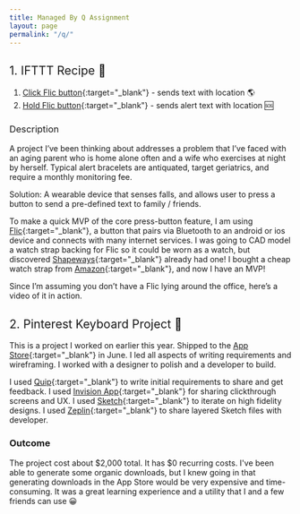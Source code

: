 ```yaml
---
title: Managed By Q Assignment
layout: page
permalink: "/q/"
---
```

## <span style="font-weight: normal;">1\. IFTTT Recipe 📱</span>

1.  [Click Flic button](https://ifttt.com/applets/44303349d-if-you-click-flic-then-share-location-in-sms){:target="_blank"} - sends text with location 🌎
2.  [Hold Flic button](https://ifttt.com/applets/44350944d-if-you-hold-flic-then-send-an-alert-sms-with-location){:target="_blank"} - sends alert text with location 🆘

### <span style="font-weight: normal;">Description</span>

A project I’ve been thinking about addresses a problem that I’ve faced with an aging parent who is home alone often and a wife who exercises at night by herself. Typical alert bracelets are antiquated, target geriatrics, and require a monthly monitoring fee.

Solution: A wearable device that senses falls, and allows user to press a button to send a pre-defined text to family / friends.

To make a quick MVP of the core press-button feature, I am using [Flic](http://flic.io){:target="_blank"}, a button that pairs via Bluetooth to an android or ios device and connects with many internet services. I was going to CAD model a watch strap backing for Flic so it could be worn as a watch, but discovered [Shapeways](http://shpws.me/LeuU){:target="_blank"} already had one! I bought a cheap watch strap from [Amazon](https://www.amazon.com/gp/product/B017CK4PAQ/ref=oh_aui_detailpage_o00_s00?ie=UTF8&psc=1){:target="_blank"}, and now I have an MVP!

Since I’m assuming you don’t have a Flic lying around the office, here’s a video of it in action.

## <span style="font-weight: normal;">2\. Pinterest Keyboard Project 📌</span>

This is a project I worked on earlier this year. Shipped to the [App Store](http://pinkyapp.com){:target="_blank"} in June. I led all aspects of writing requirements and wireframing. I worked with a designer to polish and a developer to build.

I used [Quip](https://quip.com/wBAaA8msyPoN){:target="_blank"} to write initial requirements to share and get feedback. I used [Invision App](https://invis.io/M957BYD8V){:target="_blank"} for sharing clickthrough screens and UX. I used [Sketch](https://sketch.cloud/s/RWOy/p/onboarding){:target="_blank"} to iterate on high fidelity designs. I used [Zeplin](https://scene.zeplin.io/project/56d88a9e32057a3d4cde4666){:target="_blank"} to share layered Sketch files with developer.

### Outcome

The project cost about $2,000 total. It has $0 recurring costs. I've been able to generate some organic downloads, but I knew going in that generating downloads in the App Store would be very expensive and time-consuming. It was a great learning experience and a utility that I and a few friends can use 😀